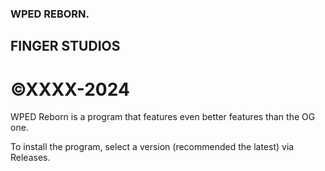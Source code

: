 ### WPED REBORN.
## FINGER STUDIOS
# ©XXXX-2024

WPED Reborn is a program that features even better features than the OG one.

To install the program, select a version (recommended the latest) via Releases.
